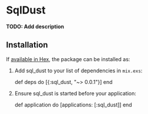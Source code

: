 # SqlDust

**TODO: Add description**

## Installation

If [available in Hex](https://hex.pm/docs/publish), the package can be installed as:

  1. Add sql_dust to your list of dependencies in `mix.exs`:

        def deps do
          [{:sql_dust, "~> 0.0.1"}]
        end

  2. Ensure sql_dust is started before your application:

        def application do
          [applications: [:sql_dust]]
        end

